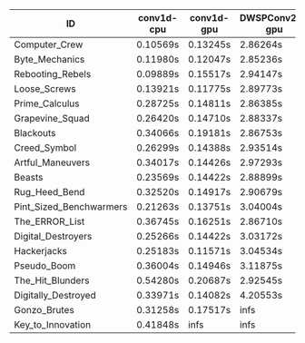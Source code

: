 |ID|conv1d-cpu|conv1d-gpu|DWSPConv2D-gpu|gemm-gpu|avg|
|-|-|-|-|-|-|
|Computer_Crew|0.10569s|0.13245s|2.86264s|1.70157s|1.20059s|
|Byte_Mechanics|0.11980s|0.12047s|2.85236s|1.80090s|1.22338s|
|Rebooting_Rebels|0.09889s|0.15517s|2.94147s|1.73032s|1.23146s|
|Loose_Screws|0.13921s|0.11775s|2.89773s|1.78482s|1.23488s|
|Prime_Calculus|0.28725s|0.14811s|2.86385s|1.76402s|1.26581s|
|Grapevine_Squad|0.26420s|0.14710s|2.88337s|1.79070s|1.27134s|
|Blackouts|0.34066s|0.19181s|2.86753s|1.69857s|1.27464s|
|Creed_Symbol|0.26299s|0.14388s|2.93514s|1.77921s|1.28031s|
|Artful_Maneuvers|0.34017s|0.14426s|2.97293s|1.71768s|1.29376s|
|Beasts|0.23569s|0.14422s|2.88899s|1.96891s|1.30945s|
|Rug_Heed_Bend|0.32520s|0.14917s|2.90679s|1.88621s|1.31684s|
|Pint_Sized_Benchwarmers|0.21263s|0.13751s|3.04004s|1.90559s|1.32394s|
|The_ERROR_List|0.36745s|0.16251s|2.86710s|1.93743s|1.33362s|
|Digital_Destroyers|0.25266s|0.14422s|3.03172s|1.91419s|1.33570s|
|Hackerjacks|0.25183s|0.11571s|3.04534s|1.93144s|1.33608s|
|Pseudo_Boom|0.36004s|0.14946s|3.11875s|1.95069s|1.39473s|
|The_Hit_Blunders|0.54280s|0.20687s|2.92545s|1.91656s|1.39792s|
|Digitally_Destroyed|0.33971s|0.14082s|4.20553s|2.47650s|1.79064s|
|Gonzo_Brutes|0.31258s|0.17517s|infs|1.94881s|infs|
|Key_to_Innovation|0.41848s|infs|infs|2.58513s|infs|
